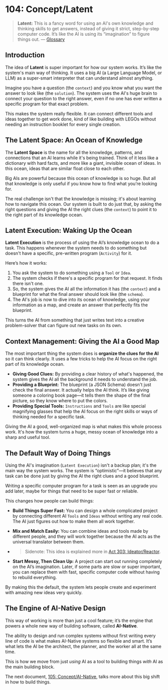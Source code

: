 # 104: Concept/Latent

> **Latent:** This is a fancy word for using an AI's own knowledge and thinking skills to get answers, instead of giving it strict, step-by-step computer code. It’s like the AI is using its “imagination” to figure things out. — [Glossary](./000_glossary.md)

## Introduction

The idea of **Latent** is super important for how our system works. It’s like the system's main way of thinking. It uses a big AI (a Large Language Model, or LLM) as a super-smart interpreter that can understand almost anything.

Imagine you have a question (the `context`) and you know what you want the answer to look like (the `solution`). The system uses the AI's huge brain to connect your question to the right answer, even if no one has ever written a specific program for that exact problem.

This makes the system really flexible. It can connect different tools and ideas together to get work done, kind of like building with LEGOs without needing an instruction booklet for every single creation.

## The Latent Space: An Ocean of Knowledge

The **Latent Space** is the name for all the knowledge, patterns, and connections that an AI learns while it's being trained. Think of it less like a dictionary with hard facts, and more like a giant, invisible ocean of ideas. In this ocean, ideas that are similar float close to each other.

Big AIs are powerful because this ocean of knowledge is so huge. But all that knowledge is only useful if you know how to find what you’re looking for.

The real challenge isn't that the knowledge is missing; it's about learning how to navigate this ocean. Our system is built to do just that, by asking the right questions and giving the AI the right clues (the `context`) to point it to the right part of its knowledge ocean.

## Latent Execution: Waking Up the Ocean

**Latent Execution** is the process of using the AI’s knowledge ocean to do a task. This happens whenever the system needs to do something but doesn't have a specific, pre-written program (`Activity`) for it.

Here’s how it works:

1.  You ask the system to do something using a `Tool` or `Idea`.
2.  The system checks if there's a specific program for that request. It finds there isn't one.
3.  So, the system gives the AI all the information it has (the `context`) and a blueprint for what the final answer should look like (the `schema`).
4.  The AI's job is now to dive into its ocean of knowledge, using your information as a map, and create an answer that perfectly fits the blueprint.

This turns the AI from something that just writes text into a creative problem-solver that can figure out new tasks on its own.

## Context Management: Giving the AI a Good Map

The most important thing the system does is **organize the clues for the AI** so it can think clearly. It uses a few tricks to help the AI focus on the right part of its knowledge ocean.

- **Giving Good Clues:** By providing a clear history of what's happened, the system gives the AI all the background it needs to understand the job.
- **Providing a Blueprint:** The blueprint (a JSON Schema) doesn't just check the final answer. It actually helps the AI think. It’s like giving someone a coloring book page—it tells them the shape of the final picture, so they know where to put the colors.
- **Providing Special Tools:** `Instructions` and `Tools` are like special magnifying glasses that help the AI focus on the right skills or ways of thinking needed for a specific task.

Giving the AI a good, well-organized map is what makes this whole process work. It's how the system turns a huge, messy ocean of knowledge into a sharp and useful tool.

## The Default Way of Doing Things

Using the AI's imagination (`Latent Execution`) isn't a backup plan; it's the main way the system works. The system is “optimistic”—it believes that any task can be done just by giving the AI the right clues and a good blueprint.

Writing a specific computer program for a task is seen as an upgrade you add later, maybe for things that need to be super fast or reliable.

This changes how people can build things:

- **Build Things Super Fast:** You can design a whole complicated project by connecting different AI `Tools` and `Ideas` without writing any real code. The AI just figures out how to make them all work together.
- **Mix and Match Easily:** You can combine ideas and tools made by different people, and they will work together because the AI acts as the universal translator between them.
- > Sidenote: This idea is explained more in [Act 303: Ideator/Reactor](../acts/303_ideator_reactor.md).

- **Start Messy, Then Clean Up:** A project can start out running completely on the AI’s imagination. Later, if some parts are slow or super important, you can replace them with fast, specific computer code without having to rebuild everything.

By making this the default, the system lets people create and experiment with amazing new ideas very quickly.

## The Engine of AI-Native Design

This way of working is more than just a cool feature; it’s the engine that powers a whole new way of building software, called **AI-Native**.

The ability to design and run complex systems without first writing every line of code is what makes AI-Native systems so flexible and smart. It’s what lets the AI be the architect, the planner, and the worker all at the same time.

This is how we move from just _using_ AI as a tool to building things _with_ AI as the main building block.

The next document, [105: Concept/AI-Native](./105_concept_ai_native.md), talks more about this big shift in how to build things.
